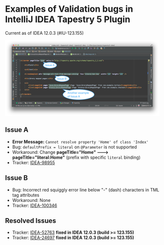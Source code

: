 Examples of Validation bugs in IntelliJ IDEA Tapestry 5 Plugin
==============================================================
Current as of IDEA 12.0.3 (#IU-123.155)

![Bugs Screenshot 1](bugs-screenshot-1.png)

Issue A
-------
 - __Error Message:__ `Cannot resolve property 'Home' of class 'Index'`
 - Bug: `defaultPrefix = literal` on `@Parameter` is not supported
 - Workaround: Change __pageTitle="Home" ---> pageTitle="literal:Home"__ (prefix with specific `literal` binding)
 - Tracker: [IDEA-98955](http://youtrack.jetbrains.com/issue/IDEA-98955)

Issue B
-------
 - Bug: Incorrect red squiggly error line below "-" (dash) characters in TML tag attributes
 - Workaround: None
 - Tracker: [IDEA-100346](http://youtrack.jetbrains.com/issue/IDEA-100346)

Resolved Issues
---------------
 - Tracker: [IDEA-52763](http://youtrack.jetbrains.com/issue/IDEA-52763) __fixed in IDEA 12.0.3 (build >= 123.155)__
 - Tracker: [IDEA-24697](http://youtrack.jetbrains.com/issue/IDEA-24697) __fixed in IDEA 12.0.3 (build >= 123.155)__
